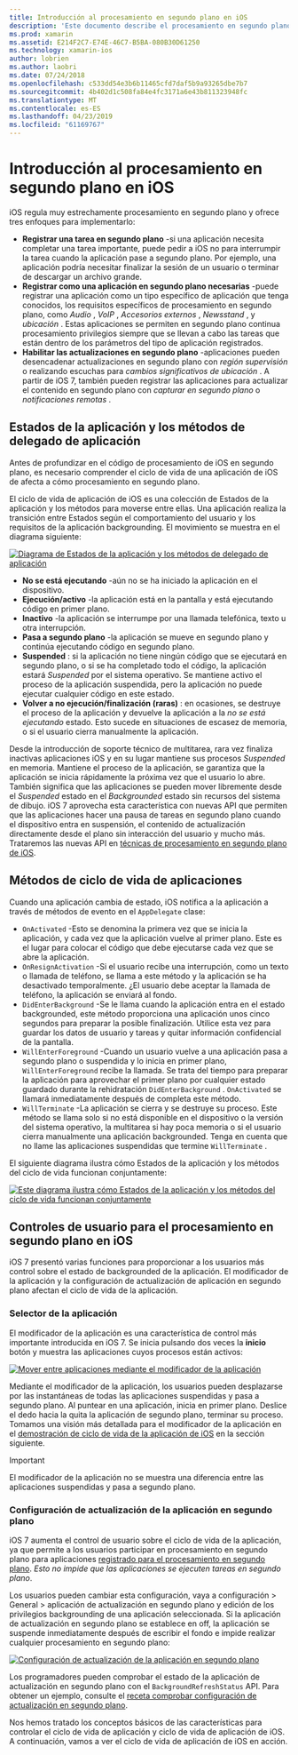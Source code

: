 ```yaml
---
title: Introducción al procesamiento en segundo plano en iOS
description: 'Este documento describe el procesamiento en segundo plano en iOS: estados de la aplicación, los métodos del ciclo de vida de aplicación y actualización de aplicación en segundo plano.'
ms.prod: xamarin
ms.assetid: E214F2C7-E74E-46C7-B5BA-080B30D61250
ms.technology: xamarin-ios
author: lobrien
ms.author: laobri
ms.date: 07/24/2018
ms.openlocfilehash: c533dd54e3b6b11465cfd7daf5b9a93265dbe7b7
ms.sourcegitcommit: 4b402d1c508fa84e4fc3171a6e43b811323948fc
ms.translationtype: MT
ms.contentlocale: es-ES
ms.lasthandoff: 04/23/2019
ms.locfileid: "61169767"
---
```

# <a name="introduction-to-backgrounding-in-ios"></a>Introducción al procesamiento en segundo plano en iOS

iOS regula muy estrechamente procesamiento en segundo plano y ofrece tres enfoques para implementarlo:

-  **Registrar una tarea en segundo plano** -si una aplicación necesita completar una tarea importante, puede pedir a iOS no para interrumpir la tarea cuando la aplicación pase a segundo plano. Por ejemplo, una aplicación podría necesitar finalizar la sesión de un usuario o terminar de descargar un archivo grande.
-  **Registrar como una aplicación en segundo plano necesarias** -puede registrar una aplicación como un tipo específico de aplicación que tenga conocidos, los requisitos específicos de procesamiento en segundo plano, como *Audio* , *VoIP* ,  *Accesorios externos* , *Newsstand* , y *ubicación* . Estas aplicaciones se permiten en segundo plano continua procesamiento privilegios siempre que se llevan a cabo las tareas que están dentro de los parámetros del tipo de aplicación registrados.
-  **Habilitar las actualizaciones en segundo plano** -aplicaciones pueden desencadenar actualizaciones en segundo plano con *región supervisión* o realizando escuchas para *cambios significativos de ubicación* . A partir de iOS 7, también pueden registrar las aplicaciones para actualizar el contenido en segundo plano con *capturar en segundo plano* o *notificaciones remotas* .


## <a name="application-states-and-application-delegate-methods"></a>Estados de la aplicación y los métodos de delegado de aplicación

Antes de profundizar en el código de procesamiento de iOS en segundo plano, es necesario comprender el ciclo de vida de una aplicación de iOS de afecta a cómo procesamiento en segundo plano.

El ciclo de vida de aplicación de iOS es una colección de Estados de la aplicación y los métodos para moverse entre ellas. Una aplicación realiza la transición entre Estados según el comportamiento del usuario y los requisitos de la aplicación backgrounding. El movimiento se muestra en el diagrama siguiente:

 [![](introduction-to-backgrounding-in-ios-images/applicationlifecycle-.png "Diagrama de Estados de la aplicación y los métodos de delegado de aplicación")](introduction-to-backgrounding-in-ios-images/applicationlifecycle-.png#lightbox)

-  **No se está ejecutando** -aún no se ha iniciado la aplicación en el dispositivo.
-  **Ejecución/activo** -la aplicación está en la pantalla y está ejecutando código en primer plano.
-  **Inactivo** -la aplicación se interrumpe por una llamada telefónica, texto u otra interrupción.
-  **Pasa a segundo plano** -la aplicación se mueve en segundo plano y continúa ejecutando código en segundo plano.
-  **Suspended** : si la aplicación no tiene ningún código que se ejecutará en segundo plano, o si se ha completado todo el código, la aplicación estará *Suspended* por el sistema operativo. Se mantiene activo el proceso de la aplicación suspendida, pero la aplicación no puede ejecutar cualquier código en este estado.
-  **Volver a no ejecución/finalización (raras)** : en ocasiones, se destruye el proceso de la aplicación y devuelve la aplicación a la *no se está ejecutando* estado. Esto sucede en situaciones de escasez de memoria, o si el usuario cierra manualmente la aplicación.


Desde la introducción de soporte técnico de multitarea, rara vez finaliza inactivas aplicaciones iOS y en su lugar mantiene sus procesos *Suspended* en memoria. Mantiene el proceso de la aplicación, se garantiza que la aplicación se inicia rápidamente la próxima vez que el usuario lo abre. También significa que las aplicaciones se pueden mover libremente desde el *Suspended* estado en el *Backgrounded* estado sin recursos del sistema de dibujo. iOS 7 aprovecha esta característica con nuevas API que permiten que las aplicaciones hacer una pausa de tareas en segundo plano cuando el dispositivo entra en suspensión, el contenido de actualización directamente desde el plano sin interacción del usuario y mucho más. Trataremos las nuevas API en [técnicas de procesamiento en segundo plano de iOS](~/ios/app-fundamentals/backgrounding/ios-backgrounding-techniques/index.md).

## <a name="application-lifecycle-methods"></a>Métodos de ciclo de vida de aplicaciones

Cuando una aplicación cambia de estado, iOS notifica a la aplicación a través de métodos de evento en el `AppDelegate` clase:

-  `OnActivated` -Esto se denomina la primera vez que se inicia la aplicación, y cada vez que la aplicación vuelve al primer plano. Este es el lugar para colocar el código que debe ejecutarse cada vez que se abre la aplicación.
-  `OnResignActivation` -Si el usuario recibe una interrupción, como un texto o llamada de teléfono, se llama a este método y la aplicación se ha desactivado temporalmente. ¿El usuario debe aceptar la llamada de teléfono, la aplicación se enviará al fondo.
-  `DidEnterBackground` -Se le llama cuando la aplicación entra en el estado backgrounded, este método proporciona una aplicación unos cinco segundos para preparar la posible finalización. Utilice esta vez para guardar los datos de usuario y tareas y quitar información confidencial de la pantalla.
-  `WillEnterForeground` -Cuando un usuario vuelve a una aplicación pasa a segundo plano o suspendida y lo inicia en primer plano, `WillEnterForeground` recibe la llamada. Se trata del tiempo para preparar la aplicación para aprovechar el primer plano por cualquier estado guardado durante la rehidratación `DidEnterBackground` .  `OnActivated` se llamará inmediatamente después de completa este método.
-  `WillTerminate` -La aplicación se cierra y se destruye su proceso. Este método se llama solo si no está disponible en el dispositivo o la versión del sistema operativo, la multitarea si hay poca memoria o si el usuario cierra manualmente una aplicación backgrounded. Tenga en cuenta que no llame las aplicaciones suspendidas que termine `WillTerminate` .


El siguiente diagrama ilustra cómo Estados de la aplicación y los métodos del ciclo de vida funcionan conjuntamente:

 [![](introduction-to-backgrounding-in-ios-images/image2.png "Este diagrama ilustra cómo Estados de la aplicación y los métodos del ciclo de vida funcionan conjuntamente")](introduction-to-backgrounding-in-ios-images/image2.png#lightbox)

## <a name="user-controls-for-backgrounding-in-ios"></a>Controles de usuario para el procesamiento en segundo plano en iOS

iOS 7 presentó varias funciones para proporcionar a los usuarios más control sobre el estado de backgrounded de la aplicación. El modificador de la aplicación y la configuración de actualización de aplicación en segundo plano afectan el ciclo de vida de la aplicación.

### <a name="app-switcher"></a>Selector de la aplicación

El modificador de la aplicación es una característica de control más importante introducida en iOS 7. Se inicia pulsando dos veces la **inicio** botón y muestra las aplicaciones cuyos procesos están activos:

 [![](introduction-to-backgrounding-in-ios-images/app-switcher-.png "Mover entre aplicaciones mediante el modificador de la aplicación")](introduction-to-backgrounding-in-ios-images/app-switcher-.png#lightbox)

Mediante el modificador de la aplicación, los usuarios pueden desplazarse por las instantáneas de todas las aplicaciones suspendidas y pasa a segundo plano. Al puntear en una aplicación, inicia en primer plano. Deslice el dedo hacia la quita la aplicación de segundo plano, terminar su proceso. Tomamos una visión más detallada para el modificador de la aplicación en el [demostración de ciclo de vida de la aplicación de iOS](~/ios/app-fundamentals/backgrounding/application-lifecycle-demo.md) en la sección siguiente.

> [!IMPORTANT]
> El modificador de la aplicación no se muestra una diferencia entre las aplicaciones suspendidas y pasa a segundo plano.



### <a name="background-app-refresh-settings"></a>Configuración de actualización de la aplicación en segundo plano

iOS 7 aumenta el control de usuario sobre el ciclo de vida de la aplicación, ya que permite a los usuarios participar en procesamiento en segundo plano para aplicaciones [registrado para el procesamiento en segundo plano](~/ios/app-fundamentals/backgrounding/ios-backgrounding-techniques/registering-applications-to-run-in-background.md). *Esto no impide que las aplicaciones se ejecuten tareas en segundo plano*.

Los usuarios pueden cambiar esta configuración, vaya a <span class="uiitem">configuración > General > aplicación de actualización en segundo plano</span> y edición de los privilegios backgrounding de una aplicación seleccionada. Si la aplicación de actualización en segundo plano se establece en off, la aplicación se suspende inmediatamente después de escribir el fondo e impide realizar cualquier procesamiento en segundo plano:

 [![](introduction-to-backgrounding-in-ios-images/settings-.png "Configuración de actualización de la aplicación en segundo plano")](introduction-to-backgrounding-in-ios-images/settings-.png#lightbox)

Los programadores pueden comprobar el estado de la aplicación de actualización en segundo plano con el `BackgroundRefreshStatus` API. Para obtener un ejemplo, consulte el [receta comprobar configuración de actualización en segundo plano](https://github.com/xamarin/recipes/tree/master/Recipes/ios/multitasking/check_background_refresh_setting).

Nos hemos tratado los conceptos básicos de las características para controlar el ciclo de vida de aplicación y ciclo de vida de aplicación de iOS. A continuación, vamos a ver el ciclo de vida de aplicación de iOS en acción.

